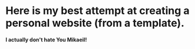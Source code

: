 # Here is my best attempt at creating a personal website (from a template).

#### I actually don't hate You Mikaeil!
